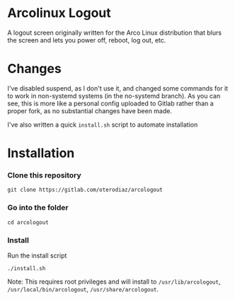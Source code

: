 # Arcolinux Logout
A logout screen originally written for the Arco Linux distribution that blurs the screen and lets you power off, reboot, log out, etc.

# Changes
I've disabled suspend, as I don't use it, and changed some commands for it to work in non-systemd systems (in the no-systemd branch).
As you can see, this is more like a personal config uploaded to Gitlab rather than a proper fork, as no substantial changes have been made.

I've also written a quick `install.sh` script to automate installation

# Installation

### Clone this repository
`git clone https://gitlab.com/oterodiaz/arcologout`

### Go into the folder
`cd arcologout`

### Install
Run the install script

`./install.sh`

Note: This requires root privileges and will install to `/usr/lib/arcologout`, `/usr/local/bin/arcologout`, `/usr/share/arcologout`.

